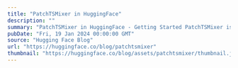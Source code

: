 ```yaml
---
title: "PatchTSMixer in HuggingFace"
description: ""
summary: "PatchTSMixer in HuggingFace - Getting Started PatchTSMixer is a lightweight time-series modeling app..."
pubDate: "Fri, 19 Jan 2024 00:00:00 GMT"
source: "Hugging Face Blog"
url: "https://huggingface.co/blog/patchtsmixer"
thumbnail: "https://huggingface.co/blog/assets/patchtsmixer/thumbnail.jpeg"
---
```


